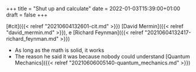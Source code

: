 +++
title = "Shut up and calculate"
date = 2022-01-03T15:39:00+01:00
draft = false
+++

[#cit]({{< relref "20210604132601-cit.md" >}}) [David Mermin]({{< relref "david_mermin.md" >}}), e [Richard Feynman]({{< relref "20210604132417-richard_feynman.md" >}})

-   As long as the math is solid, it works
-   The reason he said it was because nobody could understand [Quantum Mechanics]({{< relref "20210606005140-quantum_mechanics.md" >}})
